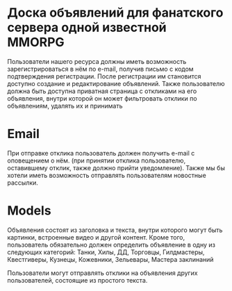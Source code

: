 # Доска объявлений для фанатского сервера одной известной MMORPG

Пользователи нашего ресурса должны иметь возможность зарегистрироваться в нём по e-mail, получив письмо с кодом подтверждения регистрации. 
После регистрации им становится доступно создание и редактирование объявлений.
Также пользователю должна быть доступна приватная страница с откликами на его объявления, внутри которой он может фильтровать отклики по объявлениям, удалять их и принимать

# Email
При отправке отклика пользователь должен получить e-mail с оповещением о нём. (при принятии отклика пользователю, оставившему отклик, также должно прийти уведомление). 
Также мы бы хотели иметь возможность отправлять пользователям новостные рассылки.

# Models
Объявления состоят из заголовка и текста, внутри которого могут быть картинки, встроенные видео и другой контент. 
Кроме того, пользователь обязательно должен определить объявление в одну из следующих категорий: 
Танки, Хилы, ДД, Торговцы, Гилдмастеры, Квестгиверы, Кузнецы, Кожевники, Зельевары, Мастера заклинаний

Пользователи могут отправлять отклики на объявления других пользователей, состоящие из простого текста.
